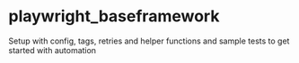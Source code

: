 # playwright_baseframework
Setup with config, tags, retries and helper functions and sample tests to get started with automation
